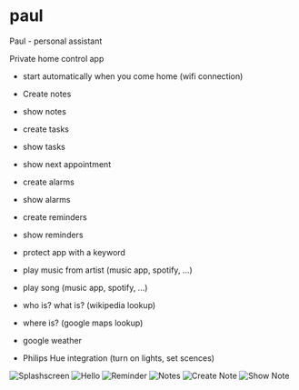 # paul
Paul - personal assistant 

Private home control app

- start automatically when you come home (wifi connection)

- Create notes
- show notes
- create tasks
- show tasks
- show next appointment
- create alarms
- show alarms
- create reminders
- show reminders
- protect app with a keyword
- play music from artist (music app, spotify, ...)
- play song (music app, spotify, ...)
- who is? what is? (wikipedia lookup)
- where is? (google maps lookup)
- google weather
- Philips Hue integration (turn on lights, set scences)


![Splashscreen](https://raw.githubusercontent.com/polwayne/paul/master/images/splash.png)
![Hello](https://raw.githubusercontent.com/polwayne/paul/master/images/hello.png)
![Reminder](https://raw.githubusercontent.com/polwayne/paul/master/images/reminder.png)
![Notes](https://raw.githubusercontent.com/polwayne/paul/master/images/notes.png)
![Create Note](https://raw.githubusercontent.com/polwayne/paul/master/images/note.png)
![Show Note](https://raw.githubusercontent.com/polwayne/paul/master/images/shownote.png)